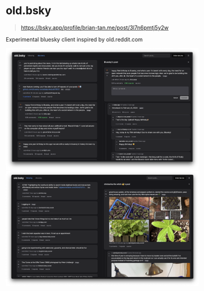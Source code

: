 # old.bsky

> https://bsky.app/profile/brian-tan.me/post/3l7n6pmtj5y2w

Experimental bluesky client inspired by old.reddit.com

![1](public/screenshots/1.png)
![2](public/screenshots/2.png)
